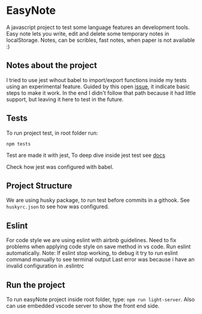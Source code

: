 # EasyNote

A javascript project to test some language features an development tools.
Easy note lets you write, edit and delete some temporary notes in localStorage. Notes, can be scribles, fast notes, when paper is not available :)

## Notes about the project

I tried to use jest wihout babel to import/export functions inside my tests using an experimental feature. Guided by this open [issue](https://github.com/facebook/jest/issues/9430), it indicate basic steps to make it work. In the end I didn't follow that path because it had little support, but leaving it here to test in the future.

## Tests

To run project test, in root folder run:

```npm tests```

Test are made it with jest, To deep dive inside jest test see [docs](https://jestjs.io/docs/en/getting-started)

Check how jest was configured with babel.

## Project Structure

We are using husky package, to run test before commits in a githook. See `huskyrc.json` to see how was configured.

## Eslint

For code style we are using eslint with airbnb guidelines. Need to fix problems when applying code style on save method in vs code. Run eslint automatically.
Note: If eslint stop working, to debug it try to run eslint command manually to see terminal output
Last error was because i have an invalid configuration in .eslintrc

## Run the project

To run easyNote project inside root folder, type:
`npm run light-server`.
Also can use embedded vscode server to show the front end side.
